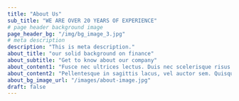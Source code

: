 ```yaml
---
title: "About Us"
sub_title: "WE ARE OVER 20 YEARS OF EXPERIENCE"
# page header background image
page_header_bg: "/img/bg_image_3.jpg"
# meta description
description: "This is meta description."
about_title: "our solid background on finance"
about_subtitle: "Get to know about our company"
about_content1: "Fusce nec ultrices lectus. Duis nec scelerisque risus. Ut id tempor turpis, ac dignissim ipsum. Nulla ullamcorper, ipsum vel condimentum congue, mi odio vehicula tellus, sit amet malesuada justo sem."
about_content2: "Pellentesque in sagittis lacus, vel auctor sem. Quisque eu quam eleifend, ullamcorper dui nec, luctus quam." 
about_bg_image_url: "/images/about-image.jpg"
draft: false
---
```


